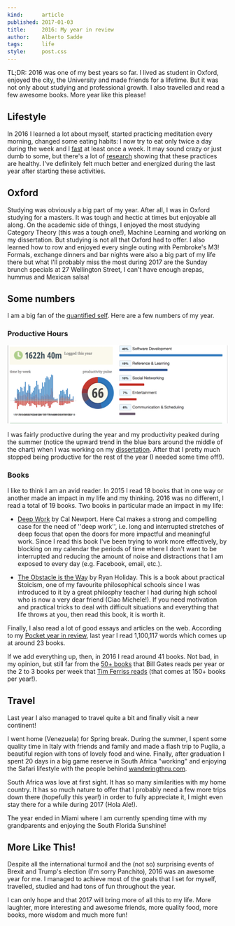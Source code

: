 ```yaml
---
kind:      article
published: 2017-01-03
title:     2016: My year in review
author:    Alberto Sadde
tags:      life
style:     post.css
---
```


TL;DR: 2016 was one of my best years so far. I lived as student in Oxford,
enjoyed the city, the University and made friends for a lifetime. But it was
not only about studying and professional growth. I also travelled and read
a few awesome books. More year like this please!

## Lifestyle
In 2016 I learned a lot about myself, started practicing meditation every
morning, changed some eating habits: I now try to eat only twice a day during
the week and I [fast](https://en.wikipedia.org/wiki/Intermittent_fasting) at
least once a week. It may sound crazy or just dumb to some, but there's a lot
of [research](https://nccih.nih.gov/health/meditation/overview.htm#hed3)
showing that these practices are healthy. I've definitely felt much better and
energized during the last year after starting these activities.

## Oxford
Studying was obviously a big part of my year. After all, I was in Oxford
studying for a masters. It was tough and hectic at times but enjoyable all
along. On the academic side of things, I enjoyed the most studying Category
Theory (this was a tough one!), Machine Learning and working on my
dissertation. But studying is not all that Oxford had to offer. I also learned
how to row and enjoyed every single outing with Pembroke's M3! Formals,
exchange dinners and bar nights were also a big part of my life there but what
I'll probably miss the most during 2017 are the Sunday brunch specials at 27
Wellington Street, I can't have enough arepas, hummus and Mexican salsa!

## Some numbers
I am a big fan of the [quantified
self](https://en.wikipedia.org/wiki/Quantified_Self). Here are a few numbers of
my year.

### Productive Hours
![](../../files/images/2016-productivity.png)

I was fairly productive during the year and my productivity peaked during the
summer (notice the upward trend in the blue bars around the middle of the
chart) when I was working on my [dissertation](../files/consolidation/index.html). After
that I pretty much stopped being productive for the rest of the year (I needed
some time off!).

### Books
I like to think I am an avid reader. In 2015 I read 18 books that in one way or
another made an impact in my life and my thinking. 2016 was no different, I read a total of 19 books. Two books in particular made an impact in my life:

* [Deep Work]() by Cal Newport. Here Cal makes a strong and compelling case for the need of ''deep work'', i.e. long and interrupted stretches of deep focus that open the doors for more impactful and meaningful work. Since I read this book I've been trying to work more effectively, by blocking on my calendar the periods of time where I don't want to be interrupted and reducing the amount of noise and distractions that I am exposed to every day (e.g. Facebook, email, etc.).

* [The Obstacle is the Way]() by Ryan Holiday. This is a book about practical
Stoicism, one of my favourite philosophical schools since I was introduced to
it by a great philosphy teacher I had during high school who is now a very dear
friend (Ciao Michele!). If you need motivation and practical tricks to deal
with difficult situations and everything that life throws at you, then read
this book, it is worth it.


Finally, I also read a lot of good essays and articles on the web. According to
my [Pocket year in review](https://getpocket.com/stats/2016/61a9843a18?s=email&utm_source=bronto&utm_medium=email&utm_term=See+Your+Year+in+Pocket!&utm_content=Alberto,+you+were+one+of+the+top+readers+on+Pocket+in+2016!&utm_campaign=2016_EOY_Name), last year I read 1,100,117 words which comes up at around 23 books.

If we add everything up, then, in 2016 I read around 41 books. Not bad, in my
opinion, but still far from the [50+ books](http://www.businessinsider.com/why-bill-gates-reads-50-books-a-year-2015-11)
that Bill Gates reads per year or the 2 to 3 books per week that [Tim Ferriss reads](http://www.inc.com/quora/tim-ferrisss-guide-to-reading-3-books-every-week-no-matter-how-busy-you-are.html) (that comes at 150+ books per year!).


## Travel
Last year I also managed to travel quite a bit and finally visit a new
continent!

I went home (Venezuela) for Spring break. During the summer, I spent some
quality time in Italy with friends and family and made a flash trip to Puglia,
a beautiful region with tons of lovely food and wine. Finally, after graduation
I spent 20 days in a big game reserve in South Africa "working" and enjoying
the Safari lifestyle with the people behind
[wanderingthru.com](https://wanderingthru.com).

South Africa was love at first sight. It has so many similarities with my home
country. It has so much nature to offer that I probably need a few more trips
down there (hopefully this year!) in order to fully appreciate it, I might even
stay there for a while during 2017 (Hola Ale!).

The year ended in Miami where I am currently spending time with my grandparents and enjoying the South Florida Sunshine!

## More Like This!

Despite all the international turmoil and the (not so) surprising events of Brexit and Trump's election (I'm sorry Panchito), 2016 was an awesome year for me. I managed to achieve most of the goals that I set for myself, travelled, studied and had tons of fun throughout the year.

I can only hope and that 2017 will bring more of all this to my life. More laughter, more interesting and awesome friends, more quality food, more books, more wisdom and much more fun!
